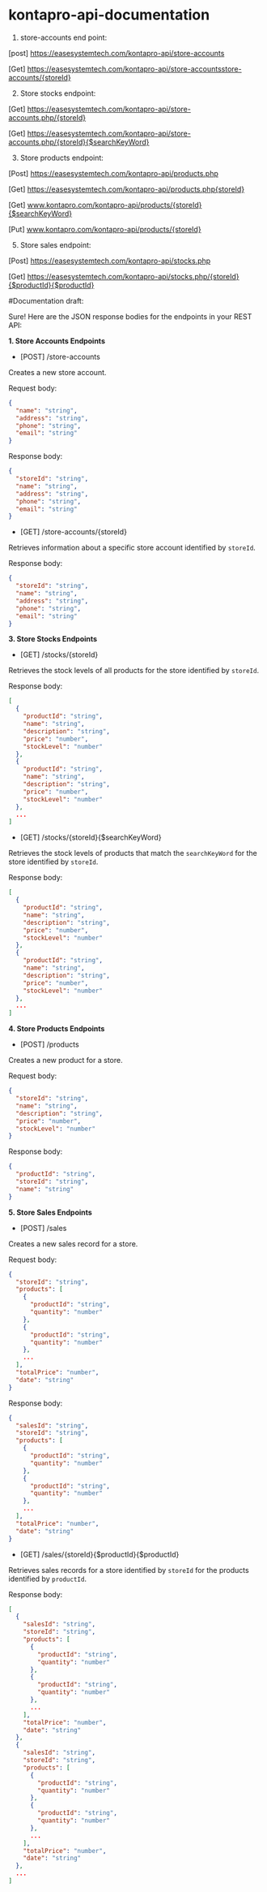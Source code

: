 # kontapro-api-documentation

1. store-accounts end point:  

[post] https://easesystemtech.com/kontapro-api/store-accounts
       

[Get] https://easesystemtech.com/kontapro-api/store-accountsstore-accounts/{storeId}
      

2. Store stocks endpoint: 

[Get] https://easesystemtech.com/kontapro-api/store-accounts.php/{storeId}

[Get] https://easesystemtech.com/kontapro-api/store-accounts.php/{storeId}{$searchKeyWord}

3. Store products endpoint: 

[Post] https://easesystemtech.com/kontapro-api/products.php

[Get] https://easesystemtech.com/kontapro-api/products.php{storeId}

[Get] www.kontapro.com/kontapro-api/products/{storeId}{$searchKeyWord}

[Put] www.kontapro.com/kontapro-api/products/{storeId}


5. Store sales endpoint: 

[Post] https://easesystemtech.com/kontapro-api/stocks.php

[Get] https://easesystemtech.com/kontapro-api/stocks.php/{storeId}{$productId}{$productId}

#Documentation draft:

Sure! Here are the JSON response bodies for the endpoints in your REST API:

**1. Store Accounts Endpoints**

- [POST] /store-accounts

Creates a new store account.

Request body:

```json
{
  "name": "string",
  "address": "string",
  "phone": "string",
  "email": "string"
}
```

Response body:

```json
{
  "storeId": "string",
  "name": "string",
  "address": "string",
  "phone": "string",
  "email": "string"
}
```

- [GET] /store-accounts/{storeId}

Retrieves information about a specific store account identified by `storeId`.

Response body:

```json
{
  "storeId": "string",
  "name": "string",
  "address": "string",
  "phone": "string",
  "email": "string"
}
```


**3. Store Stocks Endpoints**

- [GET] /stocks/{storeId}

Retrieves the stock levels of all products for the store identified by `storeId`.

Response body:

```json
[
  {
    "productId": "string",
    "name": "string",
    "description": "string",
    "price": "number",
    "stockLevel": "number"
  },
  {
    "productId": "string",
    "name": "string",
    "description": "string",
    "price": "number",
    "stockLevel": "number"
  },
  ...
]
```

- [GET] /stocks/{storeId}{$searchKeyWord}

Retrieves the stock levels of products that match the `searchKeyWord` for the store identified by `storeId`.

Response body:

```json
[
  {
    "productId": "string",
    "name": "string",
    "description": "string",
    "price": "number",
    "stockLevel": "number"
  },
  {
    "productId": "string",
    "name": "string",
    "description": "string",
    "price": "number",
    "stockLevel": "number"
  },
  ...
]
```

**4. Store Products Endpoints**

- [POST] /products

Creates a new product for a store.

Request body:

```json
{
  "storeId": "string",
  "name": "string",
  "description": "string",
  "price": "number",
  "stockLevel": "number"
}
```

Response body:

```json
{
  "productId": "string",
  "storeId": "string",
  "name": "string"
}

```

**5. Store Sales Endpoints**

- [POST] /sales

Creates a new sales record for a store.

Request body:

```json
{
  "storeId": "string",
  "products": [
    {
      "productId": "string",
      "quantity": "number"
    },
    {
      "productId": "string",
      "quantity": "number"
    },
    ...
  ],
  "totalPrice": "number",
  "date": "string"
}
```

Response body:

```json
{
  "salesId": "string",
  "storeId": "string",
  "products": [
    {
      "productId": "string",
      "quantity": "number"
    },
    {
      "productId": "string",
      "quantity": "number"
    },
    ...
  ],
  "totalPrice": "number",
  "date": "string"
}
```

- [GET] /sales/{storeId}{$productId}{$productId}

Retrieves sales records for a store identified by `storeId` for the products identified by `productId`.

Response body:

```json
[
  {
    "salesId": "string",
    "storeId": "string",
    "products": [
      {
        "productId": "string",
        "quantity": "number"
      },
      {
        "productId": "string",
        "quantity": "number"
      },
      ...
    ],
    "totalPrice": "number",
    "date": "string"
  },
  {
    "salesId": "string",
    "storeId": "string",
    "products": [
      {
        "productId": "string",
        "quantity": "number"
      },
      {
        "productId": "string",
        "quantity": "number"
      },
      ...
    ],
    "totalPrice": "number",
    "date": "string"
  },
  ...
]
```
